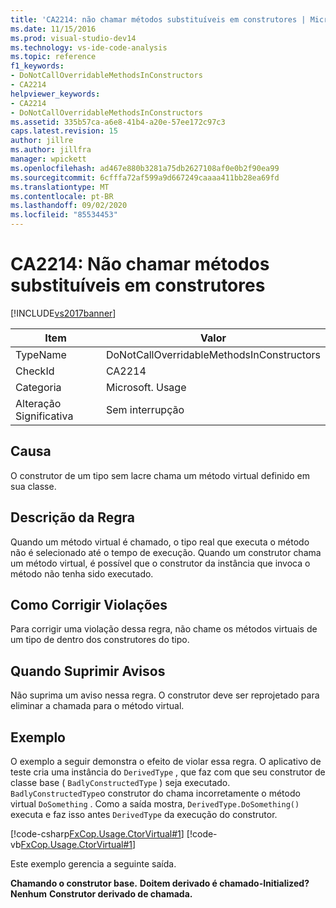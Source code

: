 ```yaml
---
title: 'CA2214: não chamar métodos substituíveis em construtores | Microsoft Docs'
ms.date: 11/15/2016
ms.prod: visual-studio-dev14
ms.technology: vs-ide-code-analysis
ms.topic: reference
f1_keywords:
- DoNotCallOverridableMethodsInConstructors
- CA2214
helpviewer_keywords:
- CA2214
- DoNotCallOverridableMethodsInConstructors
ms.assetid: 335b57ca-a6e8-41b4-a20e-57ee172c97c3
caps.latest.revision: 15
author: jillre
ms.author: jillfra
manager: wpickett
ms.openlocfilehash: ad467e880b3281a75db2627108af0e0b2f90ea99
ms.sourcegitcommit: 6cfffa72af599a9d667249caaaa411bb28ea69fd
ms.translationtype: MT
ms.contentlocale: pt-BR
ms.lasthandoff: 09/02/2020
ms.locfileid: "85534453"
---
```

# <a name="ca2214-do-not-call-overridable-methods-in-constructors"></a>CA2214: Não chamar métodos substituíveis em construtores
[!INCLUDE[vs2017banner](../includes/vs2017banner.md)]

|Item|Valor|
|-|-|
|TypeName|DoNotCallOverridableMethodsInConstructors|
|CheckId|CA2214|
|Categoria|Microsoft. Usage|
|Alteração Significativa|Sem interrupção|

## <a name="cause"></a>Causa
 O construtor de um tipo sem lacre chama um método virtual definido em sua classe.

## <a name="rule-description"></a>Descrição da Regra
 Quando um método virtual é chamado, o tipo real que executa o método não é selecionado até o tempo de execução. Quando um construtor chama um método virtual, é possível que o construtor da instância que invoca o método não tenha sido executado.

## <a name="how-to-fix-violations"></a>Como Corrigir Violações
 Para corrigir uma violação dessa regra, não chame os métodos virtuais de um tipo de dentro dos construtores do tipo.

## <a name="when-to-suppress-warnings"></a>Quando Suprimir Avisos
 Não suprima um aviso nessa regra. O construtor deve ser reprojetado para eliminar a chamada para o método virtual.

## <a name="example"></a>Exemplo
 O exemplo a seguir demonstra o efeito de violar essa regra. O aplicativo de teste cria uma instância do `DerivedType` , que faz com que seu construtor de classe base ( `BadlyConstructedType` ) seja executado. `BadlyConstructedType`o construtor do chama incorretamente o método virtual `DoSomething` . Como a saída mostra, `DerivedType.DoSomething()` executa e faz isso antes `DerivedType` da execução do construtor.

 [!code-csharp[FxCop.Usage.CtorVirtual#1](../snippets/csharp/VS_Snippets_CodeAnalysis/FxCop.Usage.CtorVirtual/cs/FxCop.Usage.CtorVirtual.cs#1)]
 [!code-vb[FxCop.Usage.CtorVirtual#1](../snippets/visualbasic/VS_Snippets_CodeAnalysis/FxCop.Usage.CtorVirtual/vb/FxCop.Usage.CtorVirtual.vb#1)]

 Este exemplo gerencia a seguinte saída.

 **Chamando o construtor base.** 
 **Doitem derivado é chamado-Initialized? Nenhum** 
 **Construtor derivado de chamada.**

